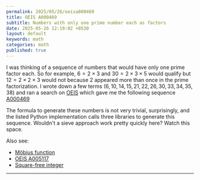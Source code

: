```yaml
---
permalink: 2025/05/26/oeisa000469
title: OEIS A000469
subtitle: Numbers with only one prime number each as factors
date: 2025-05-26 12:19:02 +0530
layout: default
keywords: math
categories: math
published: true
---
```


I was thinking of a sequence of numbers that would have only one prime factor each. So for example, $6=2\times3$ and $30=2\times3\times5$ would qualify but $12=2\times2\times3$ would not because $2$ appeared more than once in the prime factorization. I wrote down a few terms $(6, 10, 14, 15, 21, 22, 26, 30, 33, 34, 35, 38)$ and ran a search on [OEIS](https://oeis.org/) which gave me the following sequence [A000469](https://oeis.org/A000469)

The formula to generate these numbers is not very trivial, surprisingly, and the listed Python implementation calls three libraries to generate this sequence. Wouldn't a sieve approach work pretty quickly here? Watch this space.

Also see:
- [Möbius function](https://en.wikipedia.org/wiki/M%C3%B6bius_function)
- [OEIS A005117](https://oeis.org/A005117)
- [Square-free integer](https://en.wikipedia.org/wiki/Square-free_integer)

---

